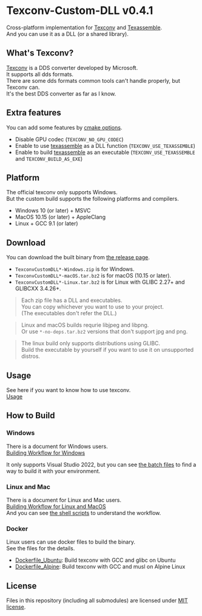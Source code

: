 # Texconv-Custom-DLL v0.4.1

Cross-platform implementation for [Texconv](https://github.com/microsoft/DirectXTex/wiki/Texconv) and [Texassemble](https://github.com/Microsoft/DirectXTex/wiki/Texassemble).  
And you can use it as a DLL (or a shared library).  

## What's Texconv?

[Texconv](https://github.com/microsoft/DirectXTex/wiki/Texconv)
is a DDS converter developed by Microsoft.  
It supports all dds formats.  
There are some dds formats common tools can't handle properly, but Texconv can.  
It's the best DDS converter as far as I know.  

## Extra features

You can add some features by [cmake options](./CMake-Options.md).
-   Disable GPU codec (`TEXCONV_NO_GPU_CODEC`)
-   Enable to use [texassemble](https://github.com/microsoft/DirectXTex/wiki/Texassemble) as a DLL function (`TEXCONV_USE_TEXASSEMBLE`)
-   Enable to build [texassemble](https://github.com/microsoft/DirectXTex/wiki/Texassemble) as an executable (`TEXCONV_USE_TEXASSEMBLE` and `TEXCONV_BUILD_AS_EXE`)

## Platform

The official texconv only supports Windows.  
But the custom build supports the following platforms and compilers.

-   Windows 10 (or later) + MSVC
-   MacOS 10.15 (or later) + AppleClang
-   Linux + GCC 9.1 (or later)

## Download

You can download the built binary from [the release page](https://github.com/matyalatte/Texconv-Custom-DLL/releases).  

-   `TexconvCustomDLL*-Windows.zip` is for Windows.
-   `TexconvCustomDLL*-macOS.tar.bz2` is for macOS (10.15 or later).
-   `TexconvCustomDLL*-Linux.tar.bz2` is for Linux with GLIBC 2.27+ and GLIBCXX 3.4.26+.

> Each zip file has a DLL and executables.  
> You can copy whichever you want to use to your project.  
> (The executables don't refer the DLL.)

> Linux and macOS builds requrie libjpeg and libpng.  
> Or use `*-no-deps.tar.bz2` versions that don't support jpg and png.

> The linux build only supports distributions using GLIBC.  
> Build the executable by yourself if you want to use it on unsupported distros.

## Usage

See here if you want to know how to use texconv.  
[Usage](./Usage.md)  

## How to Build

### Windows

There is a document for Windows users.  
[Building Workflow for Windows](./Build-on-Windows.md)  

It only supports Visual Studio 2022, but you can see [the batch files](../batch_files/) to find a way to build it with your environment.  

### Linux and Mac

There is a document for Linux and Mac users.  
[Building Workflow for Linux and MacOS](./Build-on-Unix.md)  
And you can see [the shell scripts](../shell_scripts/) to understand the workflow.  

### Docker

Linux users can use docker files to build the binary.  
See the files for the details.  

- [Dockerfile_Ubuntu](../Dockerfile_Ubuntu): Build texconv with GCC and glibc on Ubuntu
- [Dockerfile_Alpine](../Dockerfile_Alpine): Build texconv with GCC and musl on Alpine Linux

## License
Files in this repository (including all submodules) are licensed under [MIT license](../LICENSE).
